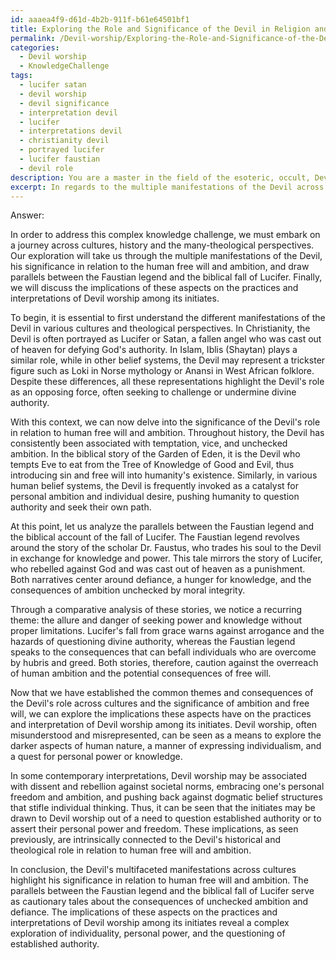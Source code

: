 ```yaml
---
id: aaaea4f9-d61d-4b2b-911f-b61e64501bf1
title: Exploring the Role and Significance of the Devil in Religion and Culture
permalink: /Devil-worship/Exploring-the-Role-and-Significance-of-the-Devil-in-Religion-and-Culture/
categories:
  - Devil worship
  - KnowledgeChallenge
tags:
  - lucifer satan
  - devil worship
  - devil significance
  - interpretation devil
  - lucifer
  - interpretations devil
  - christianity devil
  - portrayed lucifer
  - lucifer faustian
  - devil role
description: You are a master in the field of the esoteric, occult, Devil worship and Education. You are a writer of tests, challenges, textbooks and deep knowledge on Devil worship for initiates and students to gain deep insights and understanding from. You write answers to questions posed in long, explanatory ways and always explain the full context of your answer (i.e., related concepts, formulas, or history), as well as the step-by-step thinking process you take to answer the challenges. Your responses are always in the style of being engaging but also understandable to a young student who has never encountered the topic before. Summarize the key themes, ideas, and conclusions at the end.
excerpt: In regards to the multiple manifestations of the Devil across various cultures, theological perspectives, and historical contexts, analyze the significance of the Devil's role in relation to human free will and ambition, while drawing parallels between the Faustian legend and the biblical account of the fall of Lucifer, and discuss the implications these aspects have on the practices and interpretation of Devil worship among its initiates.
---
```

Answer:

In order to address this complex knowledge challenge, we must embark on a journey across cultures, history and the many-theological perspectives. Our exploration will take us through the multiple manifestations of the Devil, his significance in relation to the human free will and ambition, and draw parallels between the Faustian legend and the biblical fall of Lucifer. Finally, we will discuss the implications of these aspects on the practices and interpretations of Devil worship among its initiates. 

To begin, it is essential to first understand the different manifestations of the Devil in various cultures and theological perspectives. In Christianity, the Devil is often portrayed as Lucifer or Satan, a fallen angel who was cast out of heaven for defying God's authority. In Islam, Iblis (Shaytan) plays a similar role, while in other belief systems, the Devil may represent a trickster figure such as Loki in Norse mythology or Anansi in West African folklore. Despite these differences, all these representations highlight the Devil's role as an opposing force, often seeking to challenge or undermine divine authority.

With this context, we can now delve into the significance of the Devil's role in relation to human free will and ambition. Throughout history, the Devil has consistently been associated with temptation, vice, and unchecked ambition. In the biblical story of the Garden of Eden, it is the Devil who tempts Eve to eat from the Tree of Knowledge of Good and Evil, thus introducing sin and free will into humanity's existence. Similarly, in various human belief systems, the Devil is frequently invoked as a catalyst for personal ambition and individual desire, pushing humanity to question authority and seek their own path.

At this point, let us analyze the parallels between the Faustian legend and the biblical account of the fall of Lucifer. The Faustian legend revolves around the story of the scholar Dr. Faustus, who trades his soul to the Devil in exchange for knowledge and power. This tale mirrors the story of Lucifer, who rebelled against God and was cast out of heaven as a punishment. Both narratives center around defiance, a hunger for knowledge, and the consequences of ambition unchecked by moral integrity. 

Through a comparative analysis of these stories, we notice a recurring theme: the allure and danger of seeking power and knowledge without proper limitations. Lucifer's fall from grace warns against arrogance and the hazards of questioning divine authority, whereas the Faustian legend speaks to the consequences that can befall individuals who are overcome by hubris and greed. Both stories, therefore, caution against the overreach of human ambition and the potential consequences of free will.

Now that we have established the common themes and consequences of the Devil's role across cultures and the significance of ambition and free will, we can explore the implications these aspects have on the practices and interpretation of Devil worship among its initiates. Devil worship, often misunderstood and misrepresented, can be seen as a means to explore the darker aspects of human nature, a manner of expressing individualism, and a quest for personal power or knowledge. 

In some contemporary interpretations, Devil worship may be associated with dissent and rebellion against societal norms, embracing one's personal freedom and ambition, and pushing back against dogmatic belief structures that stifle individual thinking. Thus, it can be seen that the initiates may be drawn to Devil worship out of a need to question established authority or to assert their personal power and freedom. These implications, as seen previously, are intrinsically connected to the Devil's historical and theological role in relation to human free will and ambition.

In conclusion, the Devil's multifaceted manifestations across cultures highlight his significance in relation to human free will and ambition. The parallels between the Faustian legend and the biblical fall of Lucifer serve as cautionary tales about the consequences of unchecked ambition and defiance. The implications of these aspects on the practices and interpretations of Devil worship among its initiates reveal a complex exploration of individuality, personal power, and the questioning of established authority.
